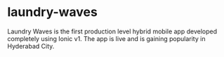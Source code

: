 # laundry-waves
Laundry Waves is the first production level hybrid mobile app developed completely using Ionic v1.
The app is live and is gaining popularity in Hyderabad City.
